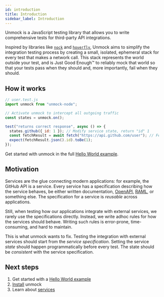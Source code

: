 ```yaml
---
id: introduction
title: Introduction
sidebar_label: Introduction
---
```


Unmock is a JavaScript testing library that allows you to write comprehensive tests for third-party API integrations.

Inspired by libraries like [`nock`](https://github.com/nock/nock) and [`hoverfly`](https://github.com/spectolabs/hoverfly), Unmock aims to simplify the integration testing process by creating a small, isolated, ephemeral stack for every test that makes a network call. This stack represents the world outside your test, and is Just Good Enough™ to reliably mock that world so that your tests pass when they should and, more importantly, fail when they should.

## How it works

```javascript
// user.test.js
import unmock from "unmock-node";

// Activate unmock to intercept all outgoing traffic
const states = unmock.on();

test("returns correct response", async () => {
  states.github({ id: 1 }); // Modify service state, return "id" 1
  const fetchResult = await fetch("https://api.github.com/user"); // Fetch data
  expect(fetchResult.json().id).toBe(1);
});
```

Get started with unmock in the full [Hello World example](hello.md).

## Motivation

Services are the glue connecting modern applications: for example, the GitHub API is a service. Every service has a specification describing how the service behaves, be either written documentation, [OpenAPI](https://www.openapis.org/), [RAML](https://raml.org/), or something else. The specification for a service is _reusable_ across applications.

Still, when testing how our applications integrate with external services, we rarely use the specifications directly. Instead, we write adhoc rules for how the services should behave. Writing such rules is error-prone, time-consuming, and hard to maintain.

This is what unmock wants to fix. Testing the integration with external services should start from the _service specification_. Setting the service _state_ should happen programmatically before every test. The state should be _consistent_ with the service specification.

## Next steps

1. Get started with a [Hello World example](hello.md)
1. [Install](installation.md) unmock
1. Learn about [services](layout.md)
